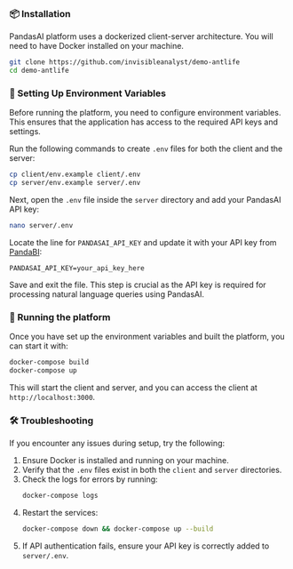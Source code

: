 ### 📦 Installation

PandasAI platform uses a dockerized client-server architecture. You will need to have Docker installed on your machine.

```bash
git clone https://github.com/invisibleanalyst/demo-antlife
cd demo-antlife
```

### 🔧 Setting Up Environment Variables

Before running the platform, you need to configure environment variables. This ensures that the application has access to the required API keys and settings.

Run the following commands to create `.env` files for both the client and the server:

```bash
cp client/env.example client/.env
cp server/env.example server/.env
```

Next, open the `.env` file inside the `server` directory and add your PandasAI API key:

```bash
nano server/.env
```

Locate the line for `PANDASAI_API_KEY` and update it with your API key from [PandaBI](https://pandabi.ai):

```plaintext
PANDASAI_API_KEY=your_api_key_here
```

Save and exit the file. This step is crucial as the API key is required for processing natural language queries using PandasAI.

### 🚀 Running the platform

Once you have set up the environment variables and built the platform, you can start it with:

```bash
docker-compose build
docker-compose up
```

This will start the client and server, and you can access the client at `http://localhost:3000`.

### 🛠 Troubleshooting

If you encounter any issues during setup, try the following:

1. Ensure Docker is installed and running on your machine.
2. Verify that the `.env` files exist in both the `client` and `server` directories.
3. Check the logs for errors by running:
   ```bash
   docker-compose logs
   ```
4. Restart the services:
   ```bash
   docker-compose down && docker-compose up --build
   ```
5. If API authentication fails, ensure your API key is correctly added to `server/.env`.
